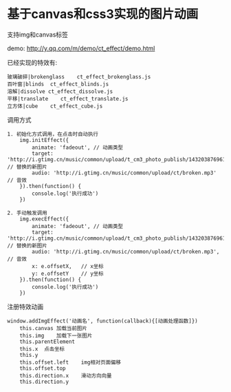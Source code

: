 # 基于canvas和css3实现的图片动画

支持img和canvas标签

demo: http://y.qq.com/m/demo/ct_effect/demo.html

已经实现的特效有:

	玻璃破碎|brokenglass	ct_effect_brokenglass.js
	百叶窗|blinds	ct_effect_blinds.js
	溶解|dissolve	ct_effect_dissolve.js
	平移|translate	ct_effect_translate.js
	立方体|cube	ct_effect_cube.js

调用方式

	1. 初始化方式调用，在点击时自动执行
		img.initEffect({
			animate: 'fadeout',	// 动画类型
			target: 'http://i.gtimg.cn/music/common/upload/t_cm3_photo_publish/1432038769616126350.jpg',	// 替换的新图片
			audio: 'http://i.gtimg.cn/music/common/upload/ct/broken.mp3'	// 音效
		}).then(function() {
			console.log('执行成功')
		})

	2. 手动触发调用
		img.execEffect({
			animate: 'fadeout',	// 动画类型
			target: 'http://i.gtimg.cn/music/common/upload/t_cm3_photo_publish/1432038769616126350.jpg',	// 替换的新图片
			audio: 'http://i.gtimg.cn/music/common/upload/ct/broken.mp3',	// 音效
			x: e.offsetX,	// x坐标
			y: e.offsetY	// y坐标
		}).then(function() {
			console.log('执行成功')
		})

注册特效动画

	window.addImgEffect('动画名', function(callback){[动画处理函数]})
		this.canvas	加载当前图片
		this.img	加载下一张图片
		this.parentElement
		this.x	点击坐标
		this.y
		this.offset.left	img相对页面偏移
		this.offset.top
		this.direction.x	滑动方向向量
		this.direction.y
